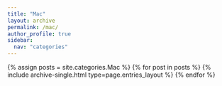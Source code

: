```yaml
---
title: "Mac"
layout: archive
permalink: /mac/
author_profile: true
sidebar:
  nav: "categories"
---
```


{% assign posts = site.categories.Mac %}
{% for post in posts %} {% include archive-single.html type=page.entries_layout %} {% endfor %}
